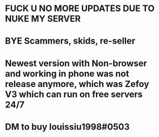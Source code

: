 # FUCK U NO MORE UPDATES DUE TO NUKE MY SERVER
# BYE Scammers, skids, re-seller
# Newest version with Non-browser and working in phone was not release anymore, which was Zefoy V3 which can run on free servers 24/7
# DM to buy louissiu1998#0503
